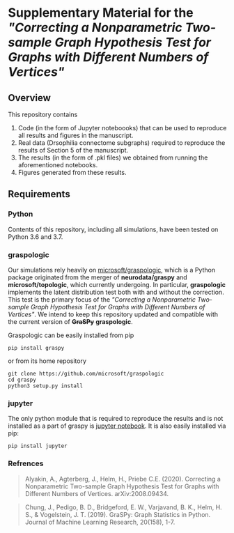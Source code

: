 # Supplementary Material for the _"Correcting a Nonparametric Two-sample Graph Hypothesis Test for Graphs with Different Numbers of Vertices"_

## Overview
This repository contains
 1. Code (in the form of Jupyter noteboooks) that can be used to reproduce all results and figures in the manuscript.
 2. Real data (Drsophilia connectome subgraphs) required to reproduce the results of Section 5 of the manuscript.
 3. The results (in the form of .pkl files) we obtained from running the aforementioned notebooks.
 4. Figures generated from these results.

## Requirements
### Python
Contents of this repository, including all simulations, have been tested on Python 3.6 and 3.7.

### graspologic
Our simulations rely heavily on [microsoft/graspologic](https://github.com/microsoft/graspologic), which is a Python package originated from the merger of **neurodata/graspy** and **microsoft/topologic**, which currently undergoing. In particular, **graspologic** implements the latent distribution test both with and without the correction. This test is the primary focus of the _"Correcting a Nonparametric Two-sample Graph Hypothesis Test for Graphs with Different Numbers of Vertices"_. We intend to keep this repository updated and compatible with the current version of ~~**GraSPy**~~ **graspologic**.

Graspologic can be easily installed from pip
```
pip install graspy
```
or from its home repository
```
git clone https://github.com/microsoft/graspologic
cd graspy
python3 setup.py install
```

### jupyter
The only python module that is required to reproduce the results and is not installed as a part of graspy is [jupyter notebook](https://github.com/jupyter/notebook). It is also easily installed via pip:
```
pip install jupyter
```

### Refrences
> Alyakin, A., Agterberg, J., Helm, H., Priebe C.E. (2020). Correcting a Nonparametric Two-sample Graph Hypothesis Test for Graphs with Different Numbers of Vertices. arXiv:2008.09434.

> Chung, J., Pedigo, B. D., Bridgeford, E. W., Varjavand, B. K., Helm, H. S., & Vogelstein, J. T. (2019). GraSPy: Graph Statistics in Python. Journal of Machine Learning Research, 20(158), 1-7.
